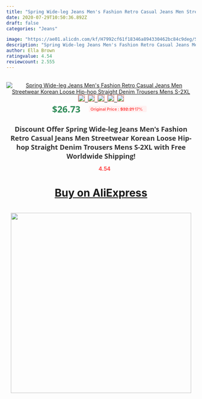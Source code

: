 ```yaml
---
title: "Spring Wide-leg Jeans Men's Fashion Retro Casual Jeans Men Streetwear Korean Loose Hip-hop Straight Denim Trousers Mens S-2XL"
date: 2020-07-29T10:50:36.892Z
draft: false
categories: "Jeans"

image: "https://ae01.alicdn.com/kf/H7992cf61f18346a894330462bc84c9deg/Spring-Wide-leg-Jeans-Men-s-Fashion-Retro-Casual-Jeans-Men-Streetwear-Korean-Loose-Hip-hop.jpg"
description: "Spring Wide-leg Jeans Men's Fashion Retro Casual Jeans Men Streetwear Korean Loose Hip-hop Straight Denim Trousers Mens S-2XL"
author: Ella Brown
ratingvalue: 4.54
reviewcount: 2.555
---
```

<br>
<div style="text-align: center;">
<a href="https://s.click.aliexpress.com/e/_AB5yUd" target="_blank" rel="nofollow noopener noreferrer"><img alt="Spring Wide-leg Jeans Men's Fashion Retro Casual Jeans Men Streetwear Korean Loose Hip-hop Straight Denim Trousers Mens S-2XL" class="magnifier-image" src="https://ae01.alicdn.com/kf/H7992cf61f18346a894330462bc84c9deg/Spring-Wide-leg-Jeans-Men-s-Fashion-Retro-Casual-Jeans-Men-Streetwear-Korean-Loose-Hip-hop.jpg_640x640.jpg">
<br>
<img style="border:1px solid salmon" src="https://ae01.alicdn.com/kf/H7992cf61f18346a894330462bc84c9deg/Spring-Wide-leg-Jeans-Men-s-Fashion-Retro-Casual-Jeans-Men-Streetwear-Korean-Loose-Hip-hop.jpg_120x120.jpg">&nbsp;&nbsp;<img style="border:1px solid salmon" src="https://ae01.alicdn.com/kf/H3ddaeca880ec4beb81ebb1287c7193b5h/Spring-Wide-leg-Jeans-Men-s-Fashion-Retro-Casual-Jeans-Men-Streetwear-Korean-Loose-Hip-hop.jpg_120x120.jpg">&nbsp;&nbsp;<img style="border:1px solid salmon" src="https://ae01.alicdn.com/kf/H79f638dbd7a440efbe1a62e08347ad001/Spring-Wide-leg-Jeans-Men-s-Fashion-Retro-Casual-Jeans-Men-Streetwear-Korean-Loose-Hip-hop.jpg_120x120.jpg">&nbsp;&nbsp;<img style="border:1px solid salmon" src="https://ae01.alicdn.com/kf/H067f0f23e8614011baf402f0a8276978U/Spring-Wide-leg-Jeans-Men-s-Fashion-Retro-Casual-Jeans-Men-Streetwear-Korean-Loose-Hip-hop.jpg_120x120.jpg">&nbsp;&nbsp;<img style="border:1px solid salmon" src="https://ae01.alicdn.com/kf/H3b691522bf8c4fea87e0378dcc4acd670/Spring-Wide-leg-Jeans-Men-s-Fashion-Retro-Casual-Jeans-Men-Streetwear-Korean-Loose-Hip-hop.jpg_120x120.jpg"></a></div><br0>
<div style="text-align: center;"><span style="background-color: white; border: 0px; box-sizing: border-box; color: seagreen; display: inline-block; font-family: &quot;open sans&quot; , &quot;arial&quot; , &quot;helvetica&quot; , sans-serif , &quot;heiti&quot;; font-size: 24px; font-stretch: inherit; font-weight: 700; line-height: inherit; margin: 0px 10px 0px 0px; padding: 0px; vertical-align: middle;">$26.73 </span>
<span style="background: rgb(255 , 241 , 241); border-radius: 3px; border: 0px; box-sizing: border-box; color: #ff4747; display: inline-block; font-family: inherit; font-size: 12px; font-stretch: inherit; font-style: inherit; font-variant: inherit; font-weight: 600; line-height: inherit; margin: 0px; padding: 2px 5px; transform: scale(0.9); vertical-align: middle;">Original Price : <b style="text-decoration: line-through;">$32.21 </b> 17%&nbsp;&nbsp;</span></div>
<h1 style="color: #333333; display: inline-block; font-family: &quot;open sans&quot; , &quot;arial&quot; , &quot;helvetica&quot; , sans-serif , &quot;heiti&quot;; font-size: 18px; font-stretch: inherit; font-weight: 700; text-align: center;">Discount Offer Spring Wide-leg Jeans Men's Fashion Retro Casual Jeans Men Streetwear Korean Loose Hip-hop Straight Denim Trousers Mens S-2XL with Free Worldwide Shipping!</h1>
<div style="color: #ff4747; text-align: center;">
<img src="https://4.bp.blogspot.com/-M0ZcTcb-5uY/XleCXlxnR4I/AAAAAAAAAEc/OrjgMkXV1oMQFaCRZj5HQwOCBcu3w1FegCPcBGAYYCw/s1600/star.png" style="height: 15px;">&nbsp;<b>4.54</b></div>
<div class="button_cont" align="center"><a class="buynow_a" href="https://s.click.aliexpress.com/e/_AB5yUd" target="_blank" rel="nofollow noopener noreferrer"><H1>Buy on AliExpress</H1></a></div><br>
<div class="separator" style="clear: both; text-align: center;">
<img src="https://lh3.googleusercontent.com/-pTy5HemUv9M/XlePHvY0dAI/AAAAAAAAAE4/0nX5iRUoIWY8eMW9Dpxeirr157OZliDIgCLcBGAsYHQ/s1600/badge.gif" width="480">
</div>
